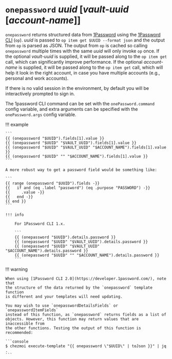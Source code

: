 # `onepassword` *uuid* [*vault-uuid* [*account-name*]]

`onepassword` returns structured data from [1Password](https://1password.com/)
using the [1Password
CLI](https://support.1password.com/command-line-getting-started/) (`op`).
*uuid* is passed to `op item get $UUID --format json` and the output from `op`
is parsed as JSON. The output from `op` is cached so calling `onepassword`
multiple times with the same *uuid* will only invoke `op` once. If the optional
*vault-uuid* is supplied, it will be passed along to the `op item get` call,
which can significantly improve performance. If the optional *account-name* is
supplied, it will be passed along to the `op item get` call, which will help it
look in the right account, in case you have multiple accounts (e.g., personal
and work accounts).

If there is no valid session in the environment, by default you will be
interactively prompted to sign in.

The 1password CLI command can be set with the `onePassword.command` config
variable, and extra arguments can be specified with the `onePassword.args`
config variable.

!!! example

    ```
    {{ (onepassword "$UUID").fields[1].value }}
    {{ (onepassword "$UUID" "$VAULT_UUID").fields[1].value }}
    {{ (onepassword "$UUID" "$VAULT_UUID" "$ACCOUNT_NAME").fields[1].value }}
    {{ (onepassword "$UUID" "" "$ACCOUNT_NAME").fields[1].value }}
    ```

    A more robust way to get a password field would be something like:

    ```
    {{ range (onepassword "$UUID").fields -}}
    {{   if and (eq .label "password") (eq .purpose "PASSWORD") -}}
    {{     .value -}}
    {{   end -}}
    {{ end }}
    ```

    !!! info

        For 1Password CLI 1.x.

        ```
        {{ (onepassword "$UUID").details.password }}
        {{ (onepassword "$UUID" "$VAULT_UUID").details.password }}
        {{ (onepassword "$UUID" "$VAULT_UUID" "$ACCOUNT_NAME").details.password }}
        {{ (onepassword "$UUID" "" "$ACCOUNT_NAME").details.password }}
        ```

!!! warning

    When using [1Password CLI 2.0](https://developer.1password.com/), note that
    the structure of the data returned by the `onepassword` template function
    is different and your templates will need updating.

    You may wish to use `onepasswordDetailsFields` or `onepasswordItemFields`
    instead of this function, as `onepassword` returns fields as a list of
    objects. However, this function may return values that are inaccessible from
    the other functions. Testing the output of this function is recommended:

    ```console
    $ chezmoi execute-template "{{ onepassword \"$UUID\" | toJson }}" | jq .
    ```

